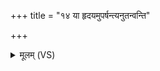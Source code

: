 +++
title = "१४ या हृदयमुपर्षन्त्यनुतन्वन्ति"

+++
<details><summary>मूलम् (VS)</summary>

या हृद॑यमुप॒र्षन्त्य॑नुत॒न्वन्ति॒ कीक॑साः। अहिं॑सन्तीरनाम॒या निर्द्र॑वन्तु ब॒हिर्बिल॑म् ॥
</details>